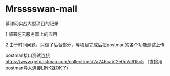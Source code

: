 # Mrsssswan-mall
慕课网实战大型项目的记录

1.部署在云服务器上的应用

2.由于时间问题，只做了后台部分，等项目完成后把postman的各个功能测试上传



postman接口测试连接 https://www.getpostman.com/collections/2a246cabf2e0c7a615c5
（直接用postman导入连接LINK就OK了）

